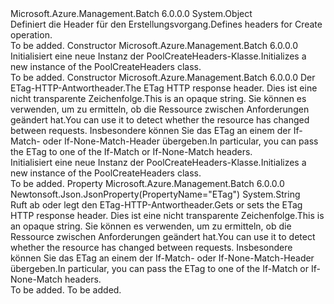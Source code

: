 <Type Name="PoolCreateHeaders" FullName="Microsoft.Azure.Management.Batch.Models.PoolCreateHeaders">
  <TypeSignature Language="C#" Value="public class PoolCreateHeaders" />
  <TypeSignature Language="ILAsm" Value=".class public auto ansi beforefieldinit PoolCreateHeaders extends System.Object" />
  <TypeSignature Language="DocId" Value="T:Microsoft.Azure.Management.Batch.Models.PoolCreateHeaders" />
  <TypeSignature Language="VB.NET" Value="Public Class PoolCreateHeaders" />
  <TypeSignature Language="F#" Value="type PoolCreateHeaders = class" />
  <AssemblyInfo>
    <AssemblyName>Microsoft.Azure.Management.Batch</AssemblyName>
    <AssemblyVersion>6.0.0.0</AssemblyVersion>
  </AssemblyInfo>
  <Base>
    <BaseTypeName>System.Object</BaseTypeName>
  </Base>
  <Interfaces />
  <Docs>
    <summary>
            <span data-ttu-id="8f368-101">Definiert die Header für den Erstellungsvorgang.</span><span class="sxs-lookup"><span data-stu-id="8f368-101">Defines headers for Create operation.</span></span>
            </summary>
    <remarks>To be added.</remarks>
  </Docs>
  <Members>
    <Member MemberName=".ctor">
      <MemberSignature Language="C#" Value="public PoolCreateHeaders ();" />
      <MemberSignature Language="ILAsm" Value=".method public hidebysig specialname rtspecialname instance void .ctor() cil managed" />
      <MemberSignature Language="DocId" Value="M:Microsoft.Azure.Management.Batch.Models.PoolCreateHeaders.#ctor" />
      <MemberSignature Language="VB.NET" Value="Public Sub New ()" />
      <MemberType>Constructor</MemberType>
      <AssemblyInfo>
        <AssemblyName>Microsoft.Azure.Management.Batch</AssemblyName>
        <AssemblyVersion>6.0.0.0</AssemblyVersion>
      </AssemblyInfo>
      <Parameters />
      <Docs>
        <summary>
            <span data-ttu-id="8f368-102">Initialisiert eine neue Instanz der PoolCreateHeaders-Klasse.</span><span class="sxs-lookup"><span data-stu-id="8f368-102">Initializes a new instance of the PoolCreateHeaders class.</span></span>
            </summary>
        <remarks>To be added.</remarks>
      </Docs>
    </Member>
    <Member MemberName=".ctor">
      <MemberSignature Language="C#" Value="public PoolCreateHeaders (string eTag = null);" />
      <MemberSignature Language="ILAsm" Value=".method public hidebysig specialname rtspecialname instance void .ctor(string eTag) cil managed" />
      <MemberSignature Language="DocId" Value="M:Microsoft.Azure.Management.Batch.Models.PoolCreateHeaders.#ctor(System.String)" />
      <MemberSignature Language="VB.NET" Value="Public Sub New (Optional eTag As String = null)" />
      <MemberSignature Language="F#" Value="new Microsoft.Azure.Management.Batch.Models.PoolCreateHeaders : string -&gt; Microsoft.Azure.Management.Batch.Models.PoolCreateHeaders" Usage="new Microsoft.Azure.Management.Batch.Models.PoolCreateHeaders eTag" />
      <MemberType>Constructor</MemberType>
      <AssemblyInfo>
        <AssemblyName>Microsoft.Azure.Management.Batch</AssemblyName>
        <AssemblyVersion>6.0.0.0</AssemblyVersion>
      </AssemblyInfo>
      <Parameters>
        <Parameter Name="eTag" Type="System.String" />
      </Parameters>
      <Docs>
        <param name="eTag"><span data-ttu-id="8f368-103">Der ETag-HTTP-Antwortheader.</span><span class="sxs-lookup"><span data-stu-id="8f368-103">The ETag HTTP response header.</span></span> <span data-ttu-id="8f368-104">Dies ist eine nicht transparente Zeichenfolge.</span><span class="sxs-lookup"><span data-stu-id="8f368-104">This is an opaque string.</span></span> <span data-ttu-id="8f368-105">Sie können es verwenden, um zu ermitteln, ob die Ressource zwischen Anforderungen geändert hat.</span><span class="sxs-lookup"><span data-stu-id="8f368-105">You can use it to detect whether the resource has changed between requests.</span></span> <span data-ttu-id="8f368-106">Insbesondere können Sie das ETag an einem der If-Match- oder If-None-Match-Header übergeben.</span><span class="sxs-lookup"><span data-stu-id="8f368-106">In particular, you can pass the ETag to one of the If-Match or If-None-Match headers.</span></span></param>
        <summary>
            <span data-ttu-id="8f368-107">Initialisiert eine neue Instanz der PoolCreateHeaders-Klasse.</span><span class="sxs-lookup"><span data-stu-id="8f368-107">Initializes a new instance of the PoolCreateHeaders class.</span></span>
            </summary>
        <remarks>To be added.</remarks>
      </Docs>
    </Member>
    <Member MemberName="ETag">
      <MemberSignature Language="C#" Value="public string ETag { get; set; }" />
      <MemberSignature Language="ILAsm" Value=".property instance string ETag" />
      <MemberSignature Language="DocId" Value="P:Microsoft.Azure.Management.Batch.Models.PoolCreateHeaders.ETag" />
      <MemberSignature Language="VB.NET" Value="Public Property ETag As String" />
      <MemberSignature Language="F#" Value="member this.ETag : string with get, set" Usage="Microsoft.Azure.Management.Batch.Models.PoolCreateHeaders.ETag" />
      <MemberType>Property</MemberType>
      <AssemblyInfo>
        <AssemblyName>Microsoft.Azure.Management.Batch</AssemblyName>
        <AssemblyVersion>6.0.0.0</AssemblyVersion>
      </AssemblyInfo>
      <Attributes>
        <Attribute>
          <AttributeName>Newtonsoft.Json.JsonProperty(PropertyName="ETag")</AttributeName>
        </Attribute>
      </Attributes>
      <ReturnValue>
        <ReturnType>System.String</ReturnType>
      </ReturnValue>
      <Docs>
        <summary>
            <span data-ttu-id="8f368-108">Ruft ab oder legt den ETag-HTTP-Antwortheader.</span><span class="sxs-lookup"><span data-stu-id="8f368-108">Gets or sets the ETag HTTP response header.</span></span> <span data-ttu-id="8f368-109">Dies ist eine nicht transparente Zeichenfolge.</span><span class="sxs-lookup"><span data-stu-id="8f368-109">This is an opaque string.</span></span> <span data-ttu-id="8f368-110">Sie können es verwenden, um zu ermitteln, ob die Ressource zwischen Anforderungen geändert hat.</span><span class="sxs-lookup"><span data-stu-id="8f368-110">You can use it to detect whether the resource has changed between requests.</span></span> <span data-ttu-id="8f368-111">Insbesondere können Sie das ETag an einem der If-Match- oder If-None-Match-Header übergeben.</span><span class="sxs-lookup"><span data-stu-id="8f368-111">In particular, you can pass the ETag to one of the If-Match or If-None-Match headers.</span></span>
            </summary>
        <value>To be added.</value>
        <remarks>To be added.</remarks>
      </Docs>
    </Member>
  </Members>
</Type>